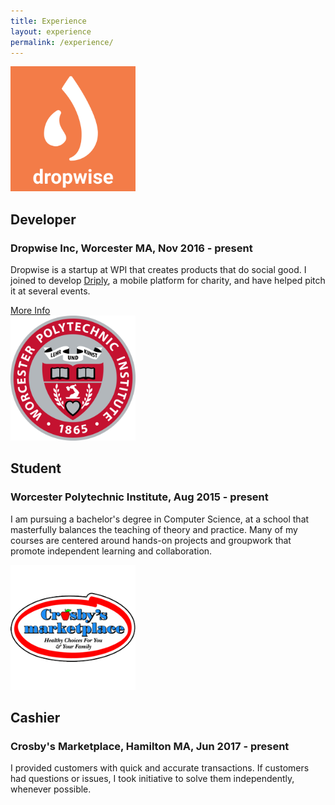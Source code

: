 ```yaml
---
title: Experience
layout: experience
permalink: /experience/
---
```

<div class="card" id="dropwise-card">
  <img class="card-pic" src="/assets/dropwise.png" alt="Dropwise Inc." height="200" width="200">
  <h2 class="card-title">Developer</h2>
  <h3 class="card-subtitle">Dropwise Inc, Worcester MA, Nov 2016 - present</h3>
  <p class="card-description">
    Dropwise is a startup at WPI that creates products that do social good. I joined to develop <a href="/projects#driply-card">Driply</a>, a mobile platform for charity, and have helped pitch it at several events.
  </p>
  <a class="card-button" href="/experience/dropwise/">More Info</a>
</div>
<div class="card" id="wpi-card">
  <img class="card-pic" src="/assets/wpi.png" alt="WPI" height="200" width="200">
  <h2 class="card-title">Student</h2>
  <h3 class="card-subtitle">Worcester Polytechnic Institute, Aug 2015 - present</h3>
  <p class="card-description">I am pursuing a bachelor's degree in Computer Science, at a school that masterfully balances the teaching of theory and practice. Many of my courses are centered around hands-on projects and groupwork that promote independent learning and collaboration.</p>
  <!-- <a class="card-button" href="experience">More Info</a> -->
</div>
<div class="card" id="crosbys-card">
  <img class="card-pic" src="/assets/crosbys.png" alt="Crosby's" height="200" width="200">
  <h2 class="card-title">Cashier</h2>
  <h3 class="card-subtitle">Crosby's Marketplace, Hamilton MA, Jun 2017 - present</h3>
  <p class="card-description">I provided customers with quick and accurate transactions. If customers had questions or issues, I took initiative to solve them independently, whenever possible.</p>
  <!-- <a class="card-button" href="experience">More Info</a> -->
</div>
